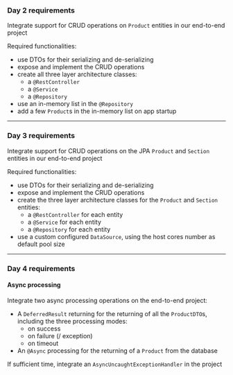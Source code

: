 ### Day 2 requirements
Integrate support for CRUD operations on `Product` entities in our end-to-end project

Required functionalities:
- use DTOs for their serializing and de-serializing
- expose and implement the CRUD operations
- create all three layer architecture classes:
  - a `@RestController`
  - a `@Service`
  - a `@Repository`
- use an in-memory list in the `@Repository`
- add a few `Product`s in the in-memory list on app startup

------------------------------------------------------------------------------------------------------

### Day 3 requirements
Integrate support for CRUD operations on the JPA `Product` and `Section` entities in our end-to-end project

Required functionalities:
- use DTOs for their serializing and de-serializing
- expose and implement the CRUD operations
- create the three layer architecture classes for the `Product` and `Section` entities:
  - a `@RestController` for each entity
  - a `@Service` for each entity
  - a `@Repository` for each entity
- use a custom configured `DataSource`, using the host cores number as default pool size

------------------------------------------------------------------------------------------------------

### Day 4 requirements

#### Async processing
Integrate two async processing operations on the end-to-end project:
- A `DeferredResult` returning for the returning of all the `ProductDTO`s, including the three 
processing modes:
  - on success
  - on failure (/ exception)
  - on timeout
- An `@Async` processing for the returning of a `Product` from the database

If sufficient time, integrate an `AsyncUncaughtExceptionHandler` in the project